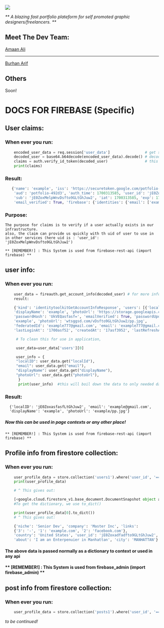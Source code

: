 
![](https://firebasestorage.googleapis.com/v0/b/potfolio-492d3.appspot.com/o/static%2Fmain1-dark.png?alt=media&token=03326a9a-4cfd-4867-bf56-30b9765c60d5)

_** A blazing fast portfolio plateform for self promoted graphic designers/freelancers. **_

## **Meet The Dev Team:**

[Amaan Ali](https://github.com/DeveloperAmanAli)
****
[Burhan Arif](https://github.com/BurhanArif4211)

## **Others**
Soon!

# DOCS FOR FIREBASE (Specific)                                            


## User claims:
   
### When ever you run:
```py
    encoded_user_data = req.session['user_data']                # get stored auth token in session
    decoded_user = base64.b64decode(encoded_user_data).decode() # decode the token because its encoded in base64 check signUpEmail() for more info
    claims = auth.verify_id_token(decoded_user)                 # this will return above example data from user
    print(claims)
```
### Result:
```py
   {'name': 'example', 'iss': 'https://securetoken.google.com/potfolio-492d3',
    'aud': 'potfolio-492d3', 'auth_time': 1700313585, 'user_id': 'jE0ZoxMelpWnvDsfto9GLtGhJuw2',
    'sub': 'jE0ZoxMelpWnvDsfto9GLtGhJuw2', 'iat': 1700313585, 'exp': 1700317185, 'email': 'example777@gmail.com',
    'email_verified': True, 'firebase': {'identities': {'email': ['example777@gmail.com']}, 'sign_in_provider': 'password'}, 'uid': 'jE0ZoxMelpWnvDsfto9GLtGhJuw2'}
```
### Purpose:    
    The purpose for claims is to verify if a user actually exists in our infrastructure.
    also, the claim can provide us quickly with th uid of user to use in in other services (here uid is : 'user_id': 'jE0ZoxMelpWnvDsfto9GLtGhJuw2')

    ** [REMEMBER!] : This System is used from firebase-rest-api (import firebase) ** 


## user info:

### When ever you run:
```py
    user_data = fireauth.get_account_info(decoded_user) # for more info about "decoded_user", read above claims
    result:

    {'kind': 'identitytoolkitGetAccountInfoResponse', 'users': [{'localId': 'jE0ZoxMelpWnvDsfto9GLtGhJuw2', 'email': 'example777@gmail.com',
    'displayName': 'example', 'photoUrl': 'https://storage.googleapis.com/potfolio-492d3.appspot.com/userData/jE0ZoxMelpWnvDsfto9GLtGhJuw2/pp.jpg',
    'passwordHash': 'UkVEQasfasf=', 'emailVerified': True, 'passwordUpdatedAt': 17001323952, 'providerUserInfo': [{'providerId': 'password', 'displayName':
    'example', 'photoUrl': 'wtsggsd.com/vDsfto9GLtGhJuw2/pp.jpg',
    'federatedId': 'example777@gmail.com', 'email': 'example777@gmail.com', 'rawId': 'example777@gmail.com'}], 'validSince': '1700afs',
    'lastLoginAt': '1700asf52', 'createdAt': '17asf3952', 'lastRefreshAt': '2023-1asdfasf:1asdf52Z'}]}

     # To clean this for use in application,

     user_data=user_data['users'][0]

     user_info = {
     "localID": user_data.get("localId"),
     "email": user_data.get("email"),
     "displayName": user_data.get("displayName"),
     "photoUrl": user_data.get("photoUrl"),
      }
      print(user_info)  #this will boil down the data to only needed data
```
### Result:
      {'localID': 'jE0ZoxasfasfLtGhJuw2', 'email': 'example@gmail.com',
      'displayName': 'example', 'photoUrl': 'example/pp.jpg'}

##### Now this can be used in page contexts or any other place!

    ** [REMEMBER!] : This System is used from firebase-rest-api (import firebase) **


## Profile info from firestore collection:

### When ever you run:

```py
    user_profile_data = store.collection('users1').where('user_id', '==', claims['user_id']).get()
    print(user_profile_data)

    # ^ This gives out:

    [<google.cloud.firestore_v1.base_document.DocumentSnapshot object at 0x0000026A567D7B50>]
    #To get the dictionary, we use to_dict()

    print(user_profile_data[0].to_dict())
    # ^ This gives out:

    {'niche': 'Senior Dev', 'company': 'Master Inc', 'links':
    {'3': '-', '1': 'example.com', '2': 'facebook.com'},
    'country': 'United States', 'user_id': 'jE0Zoxadfadfto9GLtGhJuw2',
    'about': 'I am an Enterpenuier in Manhattan', 'city': 'MANHATTAN'}
```
#### The above data is passed normally as a dictionary to context or used in any api

#### ** [REMEMBER!] : This System is used from firebase_admin (import firebase_admin) **


## post info from firestore collection:

###   When ever you run:
```py
    user_profile_data = store.collection('posts1').where('user_id', '==', claims['user_id']).get()
```
_*to be continued!*_





